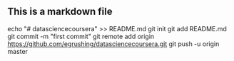 ## This is a markdown file

echo "# datasciencecoursera" >> README.md
git init
git add README.md
git commit -m "first commit"
git remote add origin https://github.com/egrushing/datasciencecoursera.git
git push -u origin master